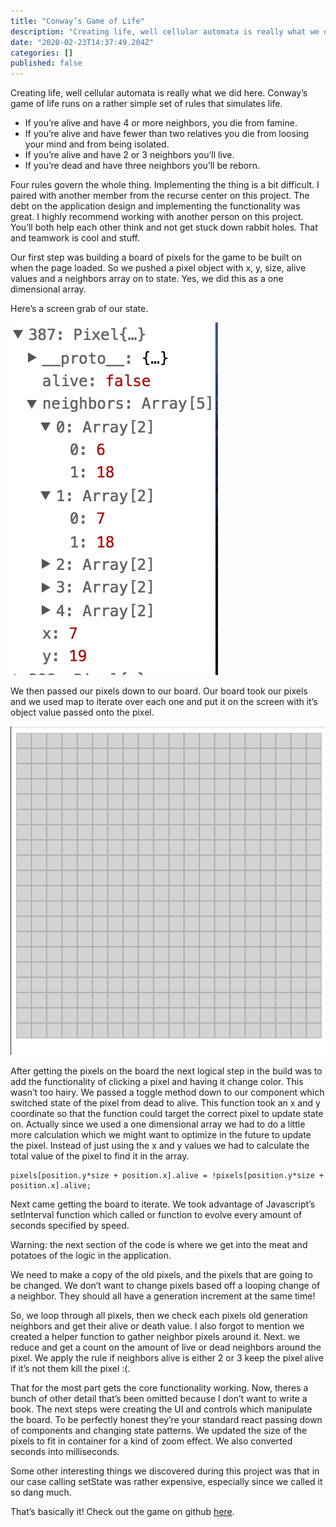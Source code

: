 ```yaml
---
title: "Conway’s Game of Life"
description: "Creating life, well cellular automata is really what we did here. Conway’s game of life runs on a rather simple set of rules that simulates…"
date: "2020-02-23T14:37:49.204Z"
categories: []
published: false
---
```


Creating life, well cellular automata is really what we did here. Conway’s game of life runs on a rather simple set of rules that simulates life.

-   If you’re alive and have 4 or more neighbors, you die from famine.
-   If you’re alive and have fewer than two relatives you die from loosing your mind and from being isolated.
-   If you’re alive and have 2 or 3 neighbors you’ll live.
-   If you’re dead and have three neighbors you’ll be reborn.

Four rules govern the whole thing. Implementing the thing is a bit difficult. I paired with another member from the recurse center on this project. The debt on the application design and implementing the functionality was great. I highly recommend working with another person on this project. You’ll both help each other think and not get stuck down rabbit holes. That and teamwork is cool and stuff.

Our first step was building a board of pixels for the game to be built on when the page loaded. So we pushed a pixel object with x, y, size, alive values and a neighbors array on to state. Yes, we did this as a one dimensional array.

Here’s a screen grab of our state.

![one of our many pixels](./asset-1.png)

We then passed our pixels down to our board. Our board took our pixels and we used map to iterate over each one and put it on the screen with it’s object value passed onto the pixel.

![](./asset-2.png)

After getting the pixels on the board the next logical step in the build was to add the functionality of clicking a pixel and having it change color. This wasn’t too hairy. We passed a toggle method down to our component which switched state of the pixel from dead to alive. This function took an x and y coordinate so that the function could target the correct pixel to update state on. Actually since we used a one dimensional array we had to do a little more calculation which we might want to optimize in the future to update the pixel. Instead of just using the x and y values we had to calculate the total value of the pixel to find it in the array.

```
pixels[position.y*size + position.x].alive = !pixels[position.y*size + position.x].alive;

```

Next came getting the board to iterate. We took advantage of Javascript’s setInterval function which called or function to evolve every amount of seconds specified by speed.

Warning: the next section of the code is where we get into the meat and potatoes of the logic in the application.

We need to make a copy of the old pixels, and the pixels that are going to be changed. We don’t want to change pixels based off a looping change of a neighbor. They should all have a generation increment at the same time! 

So, we loop through all pixels, then we check each pixels old generation neighbors and get their alive or death value. I also forgot to mention we created a helper function to gather neighbor pixels around it. Next. we reduce and get a count on the amount of live or dead neighbors around the pixel. We apply the rule if neighbors alive is either 2 or 3 keep the pixel alive if it’s not them kill the pixel :(.

That for the most part gets the core functionality working. Now, theres a bunch of other detail that’s been omitted because I don’t want to write a book. The next steps were creating the UI and controls which manipulate the board. To be perfectly honest they’re your standard react passing down of components and changing state patterns. We updated the size of the pixels to fit in container for a kind of zoom effect. We also converted seconds into milliseconds.

Some other interesting things we discovered during this project was that in our case calling setState was rather expensive, especially since we called it so dang much.

That’s basically it! Check out the game on github [here](https://github.com/benschac/25-react-projects/tree/master/game-of-life).
